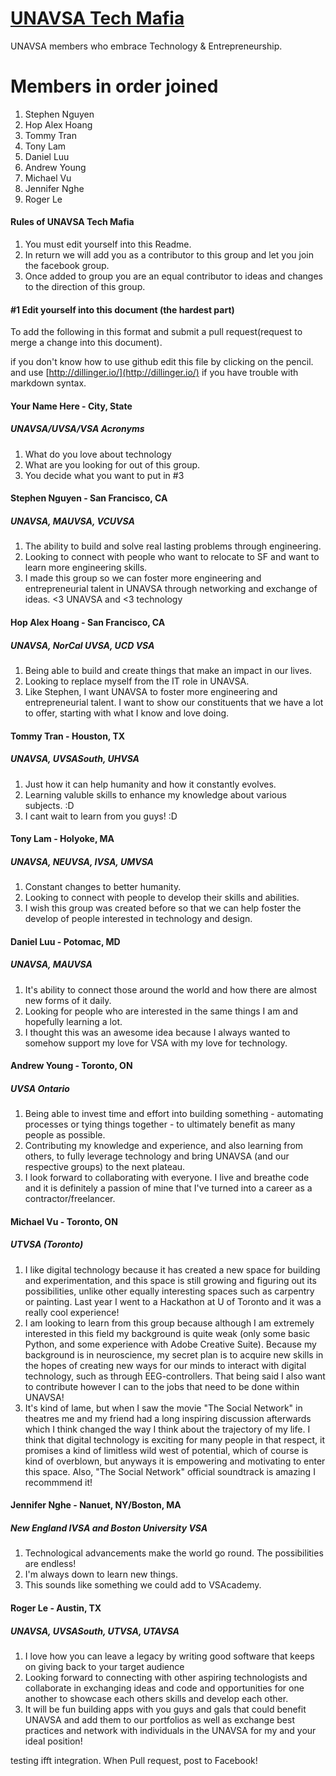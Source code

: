 
# [UNAVSA Tech Mafia](https://www.facebook.com/groups/609480592500450/)
UNAVSA members who embrace Technology & Entrepreneurship.

Members in order joined
=======
1. Stephen Nguyen
2. Hop Alex Hoang
3. Tommy Tran
4. Tony Lam
5. Daniel Luu
6. Andrew Young
7. Michael Vu
8. Jennifer Nghe
9. Roger Le
#### Rules of UNAVSA Tech Mafia

1. You must edit yourself into this Readme.
2. In return we will add you as a contributor to this group and let you join the facebook group.
3. Once added to group you are an equal contributor to ideas and changes to the direction of this group.

#### #1 Edit yourself into this document (the hardest part)
To add the following in this format and submit a pull request(request to merge a change into this document).

if you don't know how to use github edit this file by clicking on the pencil. and use [http://dillinger.io/](http://dillinger.io/) if you have trouble with markdown syntax.

#### Your Name Here - City, State
##### UNAVSA/UVSA/VSA Acronyms

  1. What do you love about technology
  2. What are you looking for out of this group.
  3. You decide what you want to put in #3

#### Stephen Nguyen - San Francisco, CA
##### UNAVSA, MAUVSA, VCUVSA

  1. The ability to build and solve real lasting problems through engineering.
  2. Looking to connect with people who want to relocate to SF and want to learn more engineering skills.
  3. I made this group so we can foster more engineering and entrepreneurial talent in UNAVSA through networking and exchange of ideas. <3 UNAVSA and <3 technology

#### Hop Alex Hoang - San Francisco, CA
##### UNAVSA, NorCal UVSA, UCD VSA

  1. Being able to build and create things that make an impact in our lives.
  2. Looking to replace myself from the IT role in UNAVSA.
  3. Like Stephen, I want UNAVSA to foster more engineering and entrepreneurial talent. I want to show our constituents that we have a lot to offer, starting with what I know and love doing.

#### Tommy Tran - Houston, TX
##### UNAVSA, UVSASouth, UHVSA

  1. Just how it can help humanity and how it constantly evolves.
  2. Learning valuble skills to enhance my knowledge about various subjects. :D
  3. I cant wait to learn from you guys! :D

#### Tony Lam - Holyoke, MA
##### UNAVSA, NEUVSA, IVSA, UMVSA

  1. Constant changes to better humanity.
  2. Looking to connect with people to develop their skills and abilities.
  3. I wish this group was created before so that we can help foster the develop of people interested in technology and design.
  

#### Daniel Luu - Potomac, MD
##### UNAVSA, MAUVSA

  1. It's ability to connect those around the world and how there are almost new forms of it daily.
  2. Looking for people who are interested in the same things I am and hopefully learning a lot.
  3. I thought this was an awesome idea because I always wanted to somehow support my love for VSA with my love for technology.

#### Andrew Young - Toronto, ON
##### UVSA Ontario

  1. Being able to invest time and effort into building something - automating processes or tying things together - to ultimately benefit as many people as possible.
  2. Contributing my knowledge and experience, and also learning from others, to fully leverage technology and bring UNAVSA (and our respective groups) to the next plateau.
  3. I look forward to collaborating with everyone. I live and breathe code and it is definitely a passion of mine that I've turned into a career as a contractor/freelancer.

#### Michael Vu - Toronto, ON
##### UTVSA (Toronto)

  1. I like digital technology because it has created a new space for building and experimentation, and this space is still growing and figuring out its possibilities, unlike other equally interesting spaces such as carpentry or painting. Last year I went to a Hackathon at U of Toronto and it was a really cool experience!
  2. I am looking to learn from this group because although I am extremely interested in this field my background is quite weak (only some basic Python, and some experience with Adobe Creative Suite). Because my background is in neuroscience, my secret plan is to acquire new skills in the hopes of creating new ways for our minds to interact with digital technology, such as through EEG-controllers. That being said I also want to contribute however I can to the jobs that need to be done within UNAVSA!
  3. It's kind of lame, but when I saw the movie "The Social Network" in theatres me and my friend had a long inspiring discussion afterwards which I think changed the way I think about the trajectory of my life. I think that digital technology is exciting for many people in that respect, it promises a kind of limitless wild west of potential, which of course is kind of overblown, but anyways it is empowering and motivating to enter this space. Also, "The Social Network" official soundtrack is amazing I recommmend it!
  
#### Jennifer Nghe - Nanuet, NY/Boston, MA
##### New England IVSA and Boston University VSA

   1. Technological advancements make the world go round. The possibilities are endless!
   2. I'm always down to learn new things.
   3. This sounds like something we could add to VSAcademy.

#### Roger Le - Austin, TX
##### UNAVSA, UVSASouth, UTVSA, UTAVSA
   1. I love how you can leave a legacy by writing good software that keeps on giving back to your target audience
   2. Looking forward to connecting with other aspiring technologists and collaborate in exchanging ideas and code and opportunities for one another to showcase each others skills and develop each other.
   3. It will be fun building apps with you guys and gals that could benefit UNAVSA and add them to our portfolios as well as exchange best practices and network with individuals in the UNAVSA for my and your ideal position!

testing ifft integration. When Pull request, post to Facebook!
